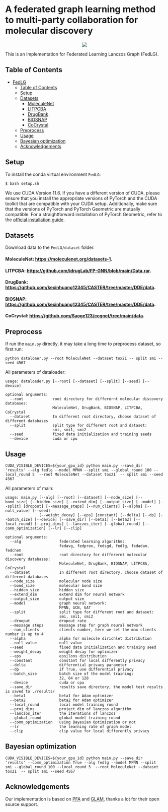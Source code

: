# A federated graph learning method to multi-party collaboration for molecular discovery
<p align="center">
  <img src="img/Fig. 1.png" /> 
</p>
This is an implementation for Federated Learning Lanczos Graph (FedLG).



## Table of Contents

- [FedLG](#fedlg)
  - [Table of Contents](#table-of-contents)
  - [Setup](#setup)
  - [Datasets](#datasets)
    - [MoleculeNet](#moleculenet-httpsmoleculenetorgdatasets-1)
    - [LITPCBA](#litpcba-httpsgithubcomidruglabfp-gnnblobmaindatarar)
    - [DrugBank](#drugbank-httpsgithubcomkexinhuang12345castertreemasterddedata)
    - [BIOSNAP](#biosnap-httpsgithubcomkexinhuang12345castertreemasterddedata)
    - [CoCrystal](#cocrystal-httpsgithubcomsaoge123ccgnettreemaindata)
  - [Preprocess](#preprocess)
  - [Usage](#usage)
  - [Bayesian optimization](#bayesian-optimization)
  - [Acknowledgements](#acknowledgements)



## Setup

To install the conda virtual environment `FedLG`:
```shell script
$ bash setup.sh
```
We use CUDA Version 11.6. If you have a different version of CUDA, please ensure that you install the appropriate versions of PyTorch and the CUDA toolkit that are compatible with your CUDA setup. Additionally, make sure that the versions of PyTorch and PyTorch Geometric are mutually compatible. For a straightforward installation of PyTorch Geometric, refer to the [official installation guide](https://pytorch-geometric.readthedocs.io/en/latest/notes/installation.html#).

## Datasets
Download data to the `FedLG/dataset` folder.

#### MoleculeNet: https://moleculenet.org/datasets-1.

#### LITPCBA: https://github.com/idrugLab/FP-GNN/blob/main/Data.rar.

#### DrugBank: https://github.com/kexinhuang12345/CASTER/tree/master/DDE/data.

#### BIOSNAP: https://github.com/kexinhuang12345/CASTER/tree/master/DDE/data.

#### CoCrystal: https://github.com/Saoge123/ccgnet/tree/main/data.

## Preprocess
If run the `main.py` directly, it may take a long time to preprocess dataset, so first run:
```shell script
python dataloaer.py --root MoleculeNet --dataset tox21 -- split smi --seed 4567
```
All parameters of dataloader:
```
usage: dataloader.py [--root] [--dataset] [--split] [--seed] [--device]

optional arguments:
  --root             root directory for differernt molecular discovery databases: 
                     MoleculeNet, DrugBank, BIOSNAP, LITPCBA, CoCrystal
  --dataset          In different root directory, choose dataset of different databases
  --split            split type for different root and dataset:
                     smi, smi1, smi2
  --seed             fixed data initialization and training seeds
  --device           cuda or cpu
```

## Usage
```shell script
CUDA_VISIBLE_DEVICES=${your_gpu_id} python main.py --save_dir 'results' --alg fedlg --model MPNN --split smi --global_round 100 --local_round 5  --root MoleculeNet --dataset tox21  -- split smi --seed 4567 
```
All parameters of main:
```
usage: main.py [--alg] [--root] [--dataset] [--node_size] [--bond_size] [--hidden_size] [--extend_dim] [--output_size] [--model] [--split] [dropout] [--message_steps] [--num_clients] [--alpha] [--null_value] [--seed] 
               [--weight_decay] [--eps] [constant] [--delta] [--dp] [--batch_size] [--device] [--save_dir] [--beta1] [--beta2] [--local_round] [--proj_dims] [--lanczos_iter] [--global_round] [--comm_optimization] [--lr] [--clip]

optional arguments:
  --alg                 federated learning algorithm:
                        fedavg, fedprox, fedsgd, fedlg, fedadam, fedchem
  --root                root directory for differernt molecular discovery databases: 
                        MoleculeNet, DrugBank, BIOSNAP, LITPCBA, CoCrystal
  --dataset             In different root directory, choose dataset of different databases
  --node_size           molecular node size
  --bond_size           molecular bond size
  --hidden_size         hidden size
  --extend_dim          extend dim for neural network
  --output_size         output size
  --model               graph neural network:
                        MPNN, GCN, GAT
  --split               split type for different root and dataset:
                        smi, smi1, smi2
  --drooput             dropout rate
  --message steps       message step for graph neural network
  --num_clients         clients number, here we set the max clients number is up to 4
  --alpha               alpha for molecule dirichlet distribution
  --null_value          null value         
  --seed                fixed data initialization and training seed
  --weight_decay        weight decay for optimizer
  --eps                 epsilons distribution
  --constant            constant for local differently privacy
  --delta               differential privacy parameter
  --dp                  if True, use differential privacy
  --batch_size          batch size of the model training:
                        32, 64 or 128  
  --device              cuda or cpu
  --save_dir            results save directory, the model test results is saved to ./results/
  --beta1               beta1 for Adam optimizer
  --beta2               beta2 for Adam optimizer
  --local_round         local model training round
  --proj_dims           project dim of lanczos algorithm
  --lanczos_iter        the iterations of lanczos
  --global_round        global model training round
  --comm_optimization   using Bayesian Optimization or not
  --lr                  the learning rate of graph model
  --clip                clip value for local differently privacy
```

## Bayesian optimization
```shell script
CUDA_VISIBLE_DEVICES=${your_gpu_id} python main.py --save_dir 'results' --comm_optimization True --alg fedlg --model MPNN --split smi --global_round 100 --local_round 5  --root MoleculeNet --dataset tox21  -- split smi --seed 4567 
```

## Acknowledgements
Our implementation is based on [PFA](https://github.com/Turningl/PFA_pytorch) and [GLAM](https://github.com/yvquanli/GLAM), thanks a lot for their open source support.
